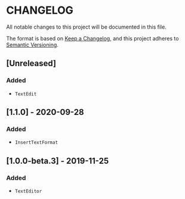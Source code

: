# CHANGELOG

All notable changes to this project will be documented in this file.

The format is based on [Keep a Changelog](https://keepachangelog.com/en/1.0.0/), and this project adheres to [Semantic Versioning](https://semver.org/spec/v2.0.0.html).

## [Unreleased]
### Added
- `TextEdit`

## [1.1.0] - 2020-09-28
### Added
- `InsertTextFormat`

## [1.0.0-beta.3] - 2019-11-25
### Added
- `TextEditor`
